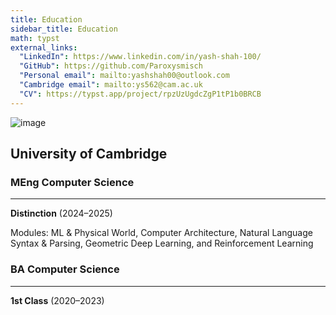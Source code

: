 ```yaml
---
title: Education
sidebar_title: Education
math: typst
external_links:
  "LinkedIn": https://www.linkedin.com/in/yash-shah-100/
  "GitHub": https://github.com/Paroxysmisch
  "Personal email": mailto:yashshah00@outlook.com
  "Cambridge email": mailto:ys562@cam.ac.uk
  "CV": https://typst.app/project/rpzUzUgdcZgP1tP1b0BRCB
---
```


![image](https://www.cst.cam.ac.uk/sites/default/files/william-gates-building-exterior-leading-image.jpg)

## University of Cambridge
### MEng Computer Science
---
**Distinction** (2024–2025)

Modules: ML & Physical World, Computer Architecture, Natural Language Syntax & Parsing, Geometric Deep Learning, and Reinforcement Learning

### BA Computer Science
---
**1st Class** (2020–2023)

